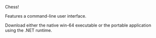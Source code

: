 Chess!

Features a command-line user interface. 

Download either the native win-64 executable 
or the portable application using the .NET runtime.
